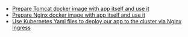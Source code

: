 - [Prepare Tomcat docker image with app itself and use it](https://github.com/jamalshahverdiev/dockerpythontask/tree/master/pythondockerapp)
- [Prepare Nginx docker image with app itself and use it](https://github.com/jamalshahverdiev/dockerpythontask/tree/master/godockerapp)
- [Use Kubernetes Yaml files to deploy our app to the cluster via Nginx Ingress](https://github.com/jamalshahverdiev/dockerpythontask/tree/master/kubefiles)
